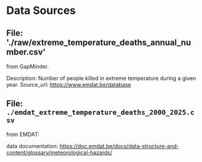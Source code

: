 # Data Sources

## File: './raw/extreme_temperature_deaths_annual_number.csv'
from GapMinder.

Description: Number of people killed in extreme temperature during a given year.
Source_url: https://www.emdat.be/database


## File: `./emdat_extreme_temperature_deaths_2000_2025.csv`
from EMDAT: 

data documentation: https://doc.emdat.be/docs/data-structure-and-content/glossary/meteorological-hazards/
